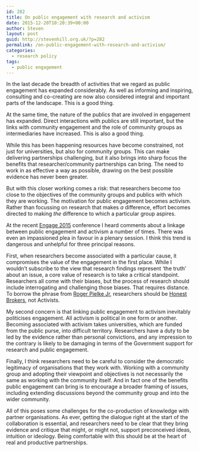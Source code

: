 ```yaml
---
id: 282
title: On public engagement with research and activism
date: 2015-12-20T10:20:39+00:00
author: Steven
layout: post
guid: http://stevenhill.org.uk/?p=282
permalink: /on-public-engagement-with-research-and-activism/
categories:
  - research policy
tags:
  - public engagement
---
```

In the last decade the breadth of activities that we regard as public engagement has expanded considerably. As well as informing and inspiring, consulting and co-creating are now also considered integral and important parts of the landscape. This is a good thing.

At the same time, the nature of the publics that are involved in engagement has expanded. Direct interactions with publics are still important, but the links with community engagement and the role of community groups as intermediaries have increased. This is also a good thing.

While this has been happening resources have become constrained, not just for universities, but also for community groups. This can make delivering partnerships challenging, but it also brings into sharp focus the benefits that researcher/community partnerships can bring. The need to work in as effective a way as possible, drawing on the best possible evidence has never been greater.

But with this closer working comes a risk: that researchers become too close to the objectives of the community groups and publics with which they are working. The motivation for public engagement becomes activism. Rather than focussing on research that makes _a_ difference, effort becomes directed to making _the_ difference to which a particular group aspires.

At the recent [Engage 2015](http://www.publicengagement.ac.uk/work-with-us/engage-conference/engaging-with-impact) conference I heard comments about a linkage between public engagement and activism a number of times. There was even an impassioned plea in favour in a plenary session. I think this trend is dangerous and unhelpful for three principal reasons.

First, when researchers become associated with a particular cause, it compromises the value of the engagement in the first place. While I wouldn&#8217;t subscribe to the view that research findings represent &#8216;the truth&#8217; about an issue, a core value of research is to take a critical standpoint. Researchers all come with their biases, but the process of research should include interrogating and challenging those biases. That requires distance. To borrow the phrase from [Roger Pielke Jr](http://sciencepolicy.colorado.edu/about_us/meet_us/roger_pielke/), researchers should be [Honest Brokers](http://sciencepolicy.colorado.edu/publications/special/honest_broker/), not Activists.

My second concern is that linking public engagement to activism inevitably politicises engagement. All activism is political in one form or another. Becoming associated with activism takes universities, which are funded from the public purse, into difficult territory. Researchers have a duty to be led by the evidence rather than personal convictions, and any impression to the contrary is likely to be damaging in terms of the Government support for research and public engagement.

Finally, I think researchers need to be careful to consider the democratic legitimacy of organisations that they work with. Working with a community group and adopting their viewpoint and objectives is not necessarily the same as working with the community itself. And in fact one of the benefits public engagement can bring is to encourage a broader framing of issues, including extending discussions beyond the community group and into the wider community.

All of this poses some challenges for the co-production of knowledge with partner organisations. As ever, getting the dialogue right at the start of the collaboration is essential, and researchers need to be clear that they bring evidence and critique that might, or might not, support preconceived ideas, intuition or ideology. Being comfortable with this should be at the heart of real and productive partnerships.